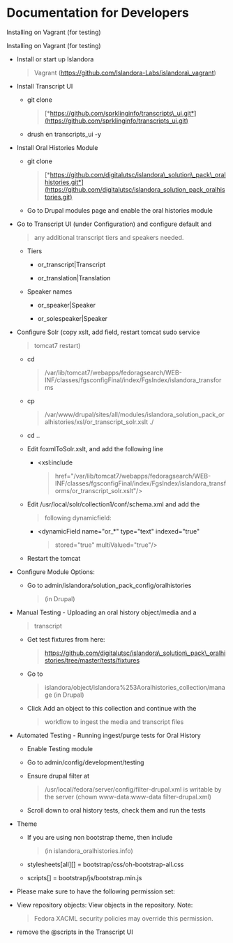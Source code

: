 # Documentation for Developers

Installing on Vagrant (for testing)

Installing on Vagrant (for testing)

-   Install or start up Islandora
    > Vagrant (https://github.com/Islandora-Labs/islandora\_vagrant)

-   Install Transcript UI

    -   git clone
        > [*https://github.com/sprklinginfo/transcripts\_ui.git*](https://github.com/sprklinginfo/transcripts_ui.git)

    -   drush en transcripts\_ui -y

-   Install Oral Histories Module

    -   git clone
        > [*https://github.com/digitalutsc/islandora\_solution\_pack\_oralhistories.git*](https://github.com/digitalutsc/islandora_solution_pack_oralhistories.git)

    -   Go to Drupal modules page and enable the oral histories module

-   Go to Transcript UI (under Configuration) and configure default and
    > any additional transcript tiers and speakers needed.

    -   Tiers

        -   or\_transcript|Transcript

        -   or\_translation|Translation

    -   Speaker names

        -   or\_speaker|Speaker

        -   or\_solespeaker|Speaker

-   Configure Solr (copy xslt, add field, restart tomcat sudo service
    > tomcat7 restart)

    -   cd
        > /var/lib/tomcat7/webapps/fedoragsearch/WEB-INF/classes/fgsconfigFinal/index/FgsIndex/islandora\_transforms

    -   cp
        > /var/www/drupal/sites/all/modules/islandora\_solution\_pack\_oralhistories/xsl/or\_transcript\_solr.xslt
        > ./

    -   cd ..

    -   Edit foxmlToSolr.xslt, and add the following line

        -   &lt;xsl:include
            > href="/var/lib/tomcat7/webapps/fedoragsearch/WEB-INF/classes/fgsconfigFinal/index/FgsIndex/islandora\_transforms/or\_transcript\_solr.xslt"/&gt;

    -   Edit /usr/local/solr/collection1/conf/schema.xml and add the
        > following dynamicfield:

        -   &lt;dynamicField name="or\_\*" type="text" indexed="true"
            > stored="true" multiValued="true"/&gt;

    -   Restart the tomcat

-   Configure Module Options:

    -   Go to admin/islandora/solution\_pack\_config/oralhistories
        > (in Drupal)

-   Manual Testing - Uploading an oral history object/media and a
    > transcript

    -   Get test fixtures from here:
        > https://github.com/digitalutsc/islandora\_solution\_pack\_oralhistories/tree/master/tests/fixtures

    -   Go to
        > islandora/object/islandora%253Aoralhistories\_collection/manage
        > (in Drupal)

    -   Click Add an object to this collection and continue with the
        > workflow to ingest the media and transcript files

-   Automated Testing - Running ingest/purge tests for Oral History

    -   Enable Testing module

    -   Go to admin/config/development/testing

    -   Ensure drupal filter at
        > /usr/local/fedora/server/config/filter-drupal.xml is writable
        > by the server (chown www-data:www-data filter-drupal.xml)

    -   Scroll down to oral history tests, check them and run the tests

-   Theme

    -   If you are using non bootstrap theme, then include
        > (in islandora\_oralhistories.info)

    -   stylesheets\[all\]\[\] = bootstrap/css/oh-bootstrap-all.css

    -   scripts\[\] = bootstrap/js/bootstrap.min.js

-   Please make sure to have the following permission set:

-   View repository objects: View objects in the repository. Note:
    > Fedora XACML security policies may override this permission.

-   remove the @scripts in the Transcript UI



